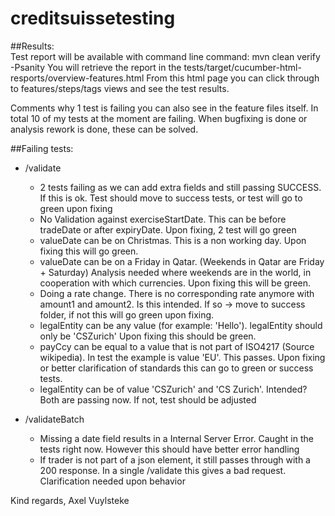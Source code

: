 # creditsuissetesting

##Results:<br />
Test report will be available with command line command: mvn clean verify -Psanity
You will retrieve the report in the tests/target/cucumber-html-resports/overview-features.html
From this html page you can click through to features/steps/tags views and see the test results.

Comments why 1 test is failing you can also see in the feature files itself.
In total 10 of my tests at the moment are failing. When bugfixing is done or analysis rework is done, these can be solved.

##Failing tests:
* /validate
    * 2 tests failing as we can add extra fields and still passing SUCCESS. If this is ok. Test should move to success tests, or test will go to green upon fixing
    * No Validation against exerciseStartDate. This can be before tradeDate or after expiryDate. Upon fixing, 2 test will go green
    * valueDate can be on Christmas. This is a non working day. Upon fixing this will go green.
    * valueDate can be on a Friday in Qatar. (Weekends in Qatar are Friday + Saturday) Analysis needed where weekends are in the world, in cooperation with which currencies. Upon fixing this will be green.
    * Doing a rate change. There is no corresponding rate anymore with amount1 and amount2. Is this intended. If so -> move to success folder, if not this will go green upon fixing.
    * legalEntity can be any value (for example: 'Hello'). legalEntity should only be 'CSZurich' Upon fixing this should be green.
    * payCcy can be equal to a value that is not part of ISO4217 (Source wikipedia). In test the example is value 'EU'. This passes. Upon fixing or better clarification of standards this can go to green or success tests.
    * legalEntity can be of value 'CSZurich' and 'CS Zurich'. Intended? Both are passing now. If not, test should be adjusted

* /validateBatch
    * Missing a date field results in a Internal Server Error. Caught in the tests right now. However this should have better error handling
    * If trader is not part of a json element, it still passes through with a 200 response. In a single /validate this gives a bad request. Clarification needed upon behavior


Kind regards,
Axel Vuylsteke